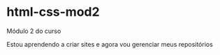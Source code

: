 # html-css-mod2
 Módulo 2 do curso

 Estou aprendendo a criar sites e agora vou gerenciar meus repositórios
